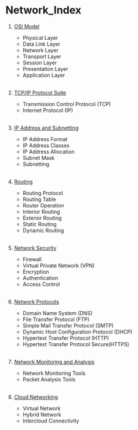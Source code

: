 # Network_Index

1. [OSI Model](https://github.com/ChoiJeonSeok/TIL/blob/master/CS/Network/OSI_Model.md)
   - Physical Layer
   - Data Link Layer
   - Network Layer
   - Transport Layer
   - Session Layer
   - Presentation Layer
   - Application Layer
<br><br>

2. [TCP/IP Protocol Suite](https://github.com/ChoiJeonSeok/TIL/blob/master/CS/Network/TCP_IP.md)
   - Transmission Control Protocol (TCP)
   - Internet Protocol (IP)
<br><br>

3. [IP Address and Subnetting](https://github.com/ChoiJeonSeok/TIL/blob/master/CS/Network/IP_Addressing_and_Subnetting.md)
   - IP Address Format
   - IP Address Classes
   - IP Address Allocation
   - Subnet Mask
   - Subnetting
<br><br>

4. [Routing](https://github.com/ChoiJeonSeok/TIL/blob/master/CS/Network/Routing.md)
   - Routing Protocol
   - Routing Table
   - Router Operation
   - Interior Routing
   - Exterior Routing
   - Static Routing
   - Dynamic Routing
<br><br>

5. [Network Security](https://github.com/ChoiJeonSeok/TIL/blob/master/CS/Network/Network_Security.md)
   - Firewall
   - Virtual Private Network (VPN)
   - Encryption
   - Authentication
   - Access Control
<br><br>

6. [Network Protocols](https://github.com/ChoiJeonSeok/TIL/blob/master/CS/Network/Network_Protocols.md)
   - Domain Name System (DNS)
   - File Transfer Protocol (FTP)
   - Simple Mail Transfer Protocol (SMTP)
   - Dynamic Host Configuration Protocol (DHCP)
   - Hypertext Transfer Protocol (HTTP)
   - Hypertext Transfer Protocol Secure(HTTPS)
<br><br>

7. [Network Monitoring and Analysis](https://github.com/ChoiJeonSeok/TIL/blob/master/CS/Network/Network_Monitoring_Analysis.md)
   - Network Monitoring Tools
   - Packet Analysis Tools
<br><br>

8. [Cloud Networking](https://github.com/ChoiJeonSeok/TIL/blob/master/CS/Network/Cloud_Networking.md)
   - Virtual Network
   - Hybrid Network
   - Intercloud Connectivity
